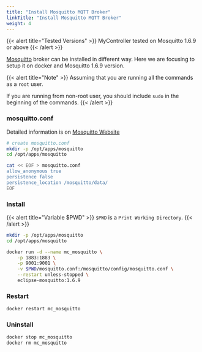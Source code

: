 ```yaml
---
title: "Install Mosquitto MQTT Broker"
linkTitle: "Install Mosquitto MQTT Broker"
weight: 4
---
```


{{< alert title="Tested Versions" >}}
MyController tested on Mosquitto 1.6.9 or above
{{< /alert >}}

[Mosquitto](https://mosquitto.org/) broker can be installed in different way. Here we are focusing to setup it on docker and Mosquitto 1.6.9 version.

{{< alert title="Note" >}}
Assuming that you are running all the commands as a `root` user.

If you are running from non-root user, you should include `sudo` in the beginning of the commands.
{{< /alert >}}


### mosquitto.conf
Detailed information is on [Mosquitto Website](https://mosquitto.org/man/mosquitto-conf-5.html)

```bash
# create mosquitto.conf
mkdir -p /opt/apps/mosquitto
cd /opt/apps/mosquitto

cat << EOF > mosquitto.conf
allow_anonymous true
persistence false
persistence_location /mosquitto/data/
EOF
```

### Install
{{< alert title="Variable $PWD" >}}
`$PWD` is a `Print Working Directory`.
{{< /alert >}}

```bash
mkdir -p /opt/apps/mosquitto
cd /opt/apps/mosquitto

docker run -d --name mc_mosquitto \
    -p 1883:1883 \
    -p 9001:9001 \
    -v $PWD/mosquitto.conf:/mosquitto/config/mosquitto.conf \
    --restart unless-stopped \
    eclipse-mosquitto:1.6.9
```

### Restart
```bash
docker restart mc_mosquitto
```

### Uninstall
```bash
docker stop mc_mosquitto
docker rm mc_mosquitto
```
